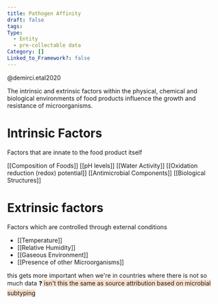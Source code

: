 ```yaml
---
title: Pathogen Affinity
draft: false
tags: 
Type:
  - Entity
  - pre-collectable data
Category: []
Linked_to_Framework?: false
---
```

@demirci.etal2020

The intrinsic and extrinsic factors within the physical, chemical and biological environments of food products influence the growth and resistance of microorganisms. 

# Intrinsic Factors
Factors that are innate to the food product itself

[[Composition of Foods]]
[[pH levels]]
[[Water Activity]]
[[Oxidation reduction (redox) potential]]
[[Antimicrobial Components]]
[[Biological Structures]]

# Extrinsic factors
Factors which are controlled through external conditions

- [[Temperature]]
- [[Relative Humidity]]
- [[Gaseous Environment]]
- [[Presence of other Microorganisms]]

this gets more important when we're in countries where there is not so much data 
❓<span style="background:rgba(240, 107, 5, 0.2)"> isn't this the same as source attribution based on microbial subtyping</span>